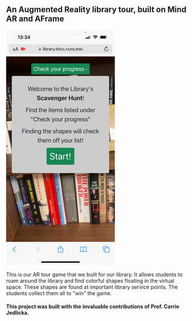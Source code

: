 ## An Augmented Reality library tour, built on Mind AR and AFrame ##

![Screenshot of the application](img/screenshot.png?raw=True)

This is our AR tour game that we built for our library. It allows students to roam around the library and find colorful shapes floating in the virtual space. These shapes are found at important library service points. The students collect them all to "win" the game.

#### This project was built with the invaluable contributions of Prof. Carrie Jedlicka.

